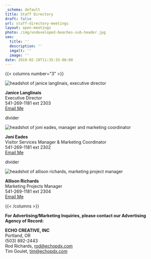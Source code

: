 ```yaml
---
_schema: default
title: Staff Directory
draft: false
url: staff-directory-meetings
layout: open-meetings
photo: /img/undeveloped-beaches-sub-header.jpg
seo:
  title: ''
  description: ''
  imgalt: ''
  image: ''
date: 2019-02-18T11:35:33-08:00
---
```

{{< columns number="3" >}}

![headshot of janice langlinais, executive director](/img/janice-langlinais-staff.jpg)

<p></p>

**Janice Langlinais**<br>Executive Director<br>541-269-1181 ext 2303<br>[Email Me](mailto:janice@oregonsadventurecoast.com)

divider

![headshot of joni eades, manager and marketing coordinator](/img/joni-eades-staff.jpg)

<p></p>

**Joni Eades**<br>Visitor Services Manager & Marketing Coordinator<br>541-269-1181 ext 2302<br>[Email Me](mailto:joni@oregonsadventurecoast.com)

divider

![headshot of allison richards, marketing project manager](/img/allison-richards-staff.jpg)

<p></p>

**Allison Richards**<br>Marketing Projects Manager<br>541-269-1181 ext 2304<br>[Email Me](mailto:allison@oregonsadventurecoast.com)

{{< /columns >}}

**For Advertising/Marketing Inquiries, please contact our Advertising Agency of Record:**

**ECHO CREATIVE, INC**<br>Portland, OR<br>(503) 892-2443<br>Rod Richards, [rod@echopdx.com](mailto:rod@echopdx.com)<br>Tim Goulet, [tim@echopdx.com](mailto:tim@echopdx.com)